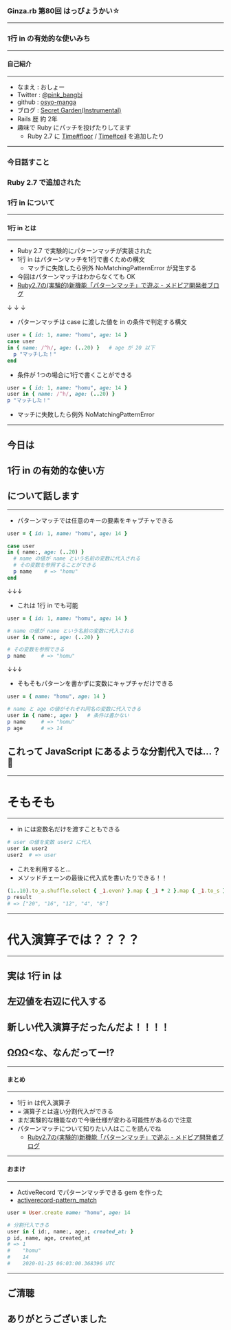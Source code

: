 ### Ginza.rb 第80回 はっぴょうかい☆
- - -

### 1行 in の有効的な使いみち

---

#### 自己紹介
- - -

* なまえ  : おしょー
* Twitter : [@pink_bangbi](https://twitter.com/pink_bangbi)
* github  : [osyo-manga](https://github.com/osyo-manga)
* ブログ  : [Secret Garden(Instrumental)](http://secret-garden.hatenablog.com)
* Rails 歴 約 2年
* 趣味で Ruby にパッチを投げたりしてます
  * Ruby 2.7 に [Time#floor](https://bugs.ruby-lang.org/issues/15653) / [Time#ceil](https://bugs.ruby-lang.org/issues/15772) を追加したり

---

### 今日話すこと
### Ruby 2.7 で追加された
### 1行 in について

---

#### 1行 in とは
- - -

* Ruby 2.7 で実験的にパターンマッチが実装された       <!-- .element: class="fragment" -->
* 1行 in はパターンマッチを1行で書くための構文       <!-- .element: class="fragment" -->
  * マッチに失敗したら例外 NoMatchingPatternError が発生する
* 今回はパターンマッチはわからなくても OK       <!-- .element: class="fragment" -->
* [Ruby2.7の(実験的)新機能「パターンマッチ」で遊ぶ - メドピア開発者ブログ](https://tech.medpeer.co.jp/entry/2019/05/13/090000)           <!-- .element: class="fragment" -->

↓ ↓ ↓

>>>

* パターンマッチは case に渡した値を in の条件で判定する構文

```ruby
user = { id: 1, name: "homu", age: 14 }
case user
in { name: /^h/, age: (..20) }   # age が 20 以下
  p "マッチした！"
end
```

* 条件が 1つの場合に1行で書くことができる    <!-- .element: class="fragment" -->

```ruby
user = { id: 1, name: "homu", age: 14 }
user in { name: /^h/, age: (..20) }
p "マッチした！"
```
<!-- .element: class="fragment" -->

* マッチに失敗したら例外 NoMatchingPatternError    <!-- .element: class="fragment" -->


---

## 今日は
## 1行 in の有効的な使い方
## について話します

---

* パターンマッチでは任意のキーの要素をキャプチャできる

```ruby
user = { id: 1, name: "homu", age: 14 }

case user
in { name:, age: (..20) }
  # name の値が name という名前の変数に代入される
  # その変数を参照することができる
  p name    # => "homu"
end
```

↓↓↓

>>>

* これは 1行 in でも可能

```ruby
user = { id: 1, name: "homu", age: 14 }

# name の値が name という名前の変数に代入される
user in { name:, age: (..20) }

# その変数を参照できる
p name     # => "homu"
```

↓↓↓

>>>

* そもそもパターンを書かずに変数にキャプチャだけできる

```ruby
user = { name: "homu", age: 14 }

# name と age の値がそれぞれ同名の変数に代入できる
user in { name:, age: }   # 条件は書かない
p name     # => "homu"
p age      # => 14
```

## これって JavaScript にあるような分割代入では…？🤔         <!-- .element: class="fragment" -->

---

# そもそも

---

* in には変数名だけを渡すこともできる        <!-- .element: class="fragment" -->

```ruby
# user の値を変数 user2 に代入
user in user2
user2  # => user
```
<!-- .element: class="fragment" -->


* これを利用すると…     <!-- .element: class="fragment" -->
* メソッドチェーンの最後に代入式を書いたりできる！！     <!-- .element: class="fragment" -->

```ruby
(1..10).to_a.shuffle.select { _1.even? }.map { _1 * 2 }.map { _1.to_s } in result
p result
# => ["20", "16", "12", "4", "8"]
```
<!-- .element: class="fragment" -->

---

# 代入演算子では？？？？

---

## 実は 1行 in は
## 左辺値を右辺に代入する     <!-- .element: class="fragment" -->
## 新しい代入演算子だったんだよ！！！！     <!-- .element: class="fragment" -->
## ΩΩΩ<な、なんだってー!?      <!-- .element: class="fragment" -->

---

#### まとめ
- - -

* 1行 in は代入演算子            <!-- .element: class="fragment" -->
* = 演算子とは違い分割代入ができる          <!-- .element: class="fragment" -->
* まだ実験的な機能なので今後仕様が変わる可能性があるので注意          <!-- .element: class="fragment" -->
* パターンマッチについて知りたい人はここを読んでね           <!-- .element: class="fragment" -->
  * [Ruby2.7の(実験的)新機能「パターンマッチ」で遊ぶ - メドピア開発者ブログ](https://tech.medpeer.co.jp/entry/2019/05/13/090000)

---

#### おまけ
- - -

* ActiveRecord でパターンマッチできる gem を作った
* [activerecord-pattern_match](https://github.com/osyo-manga/activerecord-pattern_match)

```ruby
user = User.create name: "homu", age: 14

# 分割代入できる
user in { id:, name:, age:, created_at: }
p id, name, age, created_at
# => 1
#    "homu"
#    14
#    2020-01-25 06:03:00.368396 UTC
```


---

## ご清聴
## ありがとうございました
